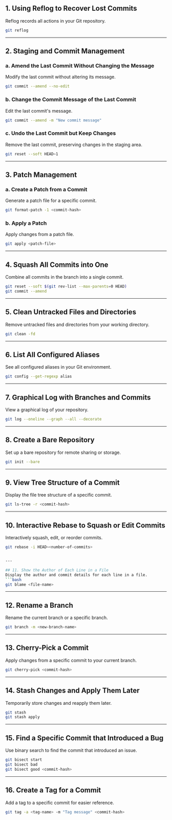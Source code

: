 ## 1. Using Reflog to Recover Lost Commits  
Reflog records all actions in your Git repository.  
```bash
git reflog
```

---

## 2. Staging and Commit Management  

### a. Amend the Last Commit Without Changing the Message  
Modify the last commit without altering its message.  
```bash
git commit --amend --no-edit
```

### b. Change the Commit Message of the Last Commit  
Edit the last commit's message.  
```bash
git commit --amend -m "New commit message"
```

### c. Undo the Last Commit but Keep Changes  
Remove the last commit, preserving changes in the staging area.  
```bash
git reset --soft HEAD~1
```

---

## 3. Patch Management  

### a. Create a Patch from a Commit  
Generate a patch file for a specific commit.  
```bash
git format-patch -1 <commit-hash>
```

### b. Apply a Patch  
Apply changes from a patch file.  
```bash
git apply <patch-file>
```

---

## 4. Squash All Commits into One  
Combine all commits in the branch into a single commit.  
```bash
git reset --soft $(git rev-list --max-parents=0 HEAD)
git commit --amend
```

---

## 5. Clean Untracked Files and Directories  
Remove untracked files and directories from your working directory.  
```bash
git clean -fd
```

---

## 6. List All Configured Aliases  
See all configured aliases in your Git environment.  
```bash
git config --get-regexp alias
```

---

## 7. Graphical Log with Branches and Commits  
View a graphical log of your repository.  
```bash
git log --oneline --graph --all --decorate
```

---

## 8. Create a Bare Repository  
Set up a bare repository for remote sharing or storage.  
```bash
git init --bare
```

---

## 9. View Tree Structure of a Commit  
Display the file tree structure of a specific commit.  
```bash
git ls-tree -r <commit-hash>
```

---

## 10. Interactive Rebase to Squash or Edit Commits  
Interactively squash, edit, or reorder commits.  
```bash
git rebase -i HEAD~<number-of-commits>


---

## 11. Show the Author of Each Line in a File  
Display the author and commit details for each line in a file.  
```bash
git blame <file-name>
```

---

## 12. Rename a Branch  
Rename the current branch or a specific branch.  
```bash
git branch -m <new-branch-name>
```

---

## 13. Cherry-Pick a Commit  
Apply changes from a specific commit to your current branch.  
```bash
git cherry-pick <commit-hash>
```

---

## 14. Stash Changes and Apply Them Later  
Temporarily store changes and reapply them later.  
```bash
git stash
git stash apply
```

---

## 15. Find a Specific Commit that Introduced a Bug  
Use binary search to find the commit that introduced an issue.  
```bash
git bisect start
git bisect bad
git bisect good <commit-hash>
```

---

## 16. Create a Tag for a Commit  
Add a tag to a specific commit for easier reference.  
```bash
git tag -a <tag-name> -m "Tag message" <commit-hash>
```


```

